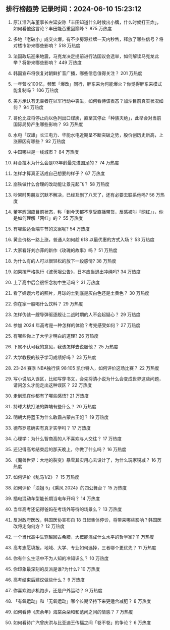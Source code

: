 
## 排行榜趋势 记录时间：2024-06-10 15:23:12
  
  1. 原江淮汽车董事长左延安称「丰田知道什么时候出小牌，什么时候打王炸」，如何看他这言论？丰田能否重回巅峰？ 875 万热度
    
  2. 多地「老破小」成交火爆，有不少房源挂牌一天内秒售，释放了哪些信号？将对楼市带来哪些影响？ 518 万热度
    
  3. 法国政坛迎来地震，马克龙决定提前进行法国议会选举，如何解读马克龙此举？将带来哪些影响？ 449 万热度
    
  4. 韩国宣布将恢复对朝鲜扩音广播，哪些信息值得关注？ 201 万热度
    
  5. 一年营收100亿，频繁「爆改」同行，胖东来为何能爆火？你觉得胖东来模式能复制吗？ 106 万热度
    
  6. 美方承认有无辜者在以军行动中丧生，如何看待该表态？加沙目前真实状况如何？ 94 万热度
    
  7. 哥伦比亚将停止向以色列出口煤炭，直至其停止「种族灭绝」，此举会对当前国际局势产生哪些影响？ 93 万热度
    
  8. 水电「双雄」长江电力、华能水电近期呈不断突破之势，股价创历史新高，上涨原因有哪些？ 92 万热度
    
  9. 中国哪些是一线城市？ 84 万热度
    
  10. 拜合拉木为什么会是03年龄最先进国足的？ 74 万热度
    
  11. 怎样才算真正活成自己想要的样子？ 67 万热度
    
  12. 崩铁做什么合理的改动能让景元起飞？ 58 万热度
    
  13. 吵架时男朋友沉默不解决，已经互删了八天了，还有必要去联系他吗? 56 万热度
    
  14. 董宇辉回应目前状态，称「到今天都不享受直播带货，反感被叫『网红』」，你是如何理解「网红」的？ 55 万热度
    
  15. 有哪些适合端午节的文案呢? 54 万热度
    
  16. 黄金价格一路上涨，普通人如何趁 618 以最优惠的方式入场？ 53 万热度
    
  17. 大家看好刘亦菲的新作《玫瑰的故事》吗？ 51 万热度
    
  18. 为什么有的人可以很轻松的放下一段感情? 38 万热度
    
  19. 如果按严格执行《波茨坦公告》，日本应当退出冲绳吗? 34 万热度
    
  20. 上了高中后会很怀念初中生活吗？ 31 万热度
    
  21. 看了嫦娥六号的照片，月球的土到底是灰白色还是土黄色？ 30 万热度
    
  22. 你在家一般喝什么饮料？ 29 万热度
    
  23. 怎样伪装一艘导弹驱逐舰让二战时期的人不会起疑心？ 29 万热度
    
  24. 参加 2024 年高考是一种怎样的体验？考完感受如何？ 27 万热度
    
  25. 有哪些你上了大学才明白的道理? 26 万热度
    
  26. 下属不认可我的意见，我该怎样去说服他？ 25 万热度
    
  27. 大学教授的孩子学习成绩好吗？ 23 万热度
    
  28. 23-24 赛季 NBA独行侠 98:105 凯尔特人，如何评价这场比赛？ 22 万热度
    
  29. 写小说陷入误区，比如写穿书文，会先捋清小说为什么会变成世界这些问题，请问怎么才能走出这种误区？ 22 万热度
    
  30. 走到现在你都有了哪些感悟? 21 万热度
    
  31. 持球大核打法的弊端有些什么？ 20 万热度
    
  32. 明朝大将蓝玉为什么敢霸占蒙古王妃？ 19 万热度
    
  33. 德布罗意确实有真才实学吗？ 17 万热度
    
  34. 心理学：为什么智商高的人不喜欢与人交往？ 17 万热度
    
  35. 还记得高考结束后的那天晚上，你做了什么吗？ 16 万热度
    
  36. 《魔兽世界：大地的裂变》暴雪其实用心去设计了，为什么玩家锐减？ 16 万热度
    
  37. 如何评价《乱马1/2》？ 15 万热度
    
  38. 如何评价「浪姐 5」《乘风 2024》的四公舞台？ 15 万热度
    
  39. 插电混动车型能长期当电车开吗？ 14 万热度
    
  40. 当年高考还记得爸妈在考场外等待的场景么？ 13 万热度
    
  41. 反对政府医改，韩国医协宣布自 18 日起集体停诊，将带来哪些影响？韩国医改将走向何方？ 12 万热度
    
  42. 一个当代高中生穿越回古希腊，大概能混成什么水平的哲学家? 11 万热度
    
  43. 高考志愿填报，地域、大学、专业如何选择，三者哪个更优先？ 11 万热度
    
  44. 你有什么生活中不为人知的冷知识么？ 10 万热度
    
  45. 你印象最深刻的反派是谁?为什么? 10 万热度
    
  46. 高考结束后建议做些什么？ 9 万热度
    
  47. 你喜欢跑步机跑步，还是户外运动？ 9 万热度
    
  48. 「有氧运动」和「无氧运动」哪个长期坚持下来更适合减肥？ 8 万热度
    
  49. 如何看待《庆余年》海棠朵朵和和范闲之间的情感？ 7 万热度
    
  50. 如何看待广汽曾庆洪与比亚迪王传福之间「卷不卷」的争论？ 6 万热度
    